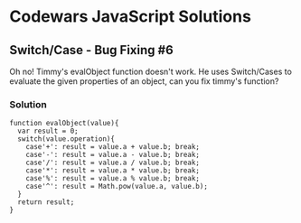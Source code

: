 # Codewars JavaScript Solutions

## Switch/Case - Bug Fixing #6

Oh no! Timmy's evalObject function doesn't work. He uses Switch/Cases to evaluate the given properties of an object, can you fix timmy's function?

### Solution

```
function evalObject(value){
  var result = 0;
  switch(value.operation){
    case'+': result = value.a + value.b; break;
    case'-': result = value.a - value.b; break;
    case'/': result = value.a / value.b; break;
    case'*': result = value.a * value.b; break;
    case'%': result = value.a % value.b; break;
    case'^': result = Math.pow(value.a, value.b);
  }
  return result;
}
```
